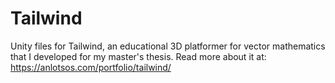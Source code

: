 # Tailwind
Unity files for Tailwind, an educational 3D platformer for vector mathematics that I developed for my master's thesis.
Read more about it at: https://anlotsos.com/portfolio/tailwind/
